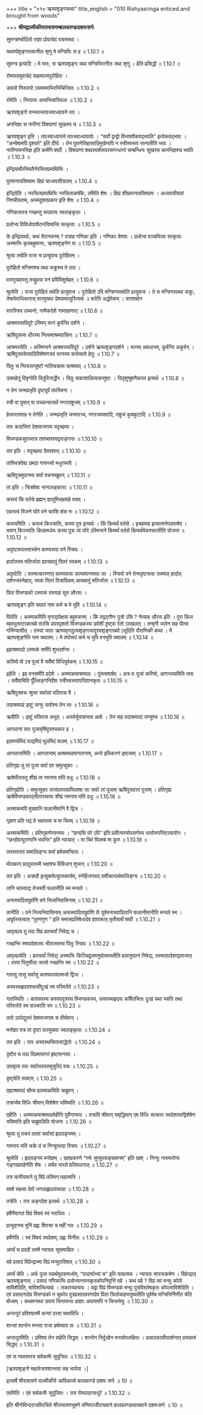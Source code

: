 +++
title = "०१० ऋष्यशृङ्गकथा"
title_english = "010 Rishyasringa enticed and brought from woods"

+++
**श्रीमद्वाल्मीकीयरामायणम्बालकाण्डःदशमःसर्गः**

सुमन्त्रश्चोदितो राज्ञा प्रोवाचेदं वचस्तथा ।

यथर्श्यशृङ्गस्त्वानीतः शृणु मे मन्त्रिभिः स ह ॥ 1.10.1 ॥

सुमन्त्र इत्यादि । मे मत्तः, स ऋश्यशृङ्गः यथा मन्त्रिभिरानीतः तथा शृणु । हेति प्रसिद्धौ ॥ 1.10.1 ॥

रोमपादमुवाचेदं सहामात्यपुरोहितः ।

उपायो निरपायो ऽयमस्माभिरभिचिन्तितः ॥ 1.10.2 ॥

रोमेति । निरपायः अव्यभिचारिफलः ॥ 1.10.2 ॥

ऋश्यशृङ्गो वनचरस्तपःस्वाध्यायने रतः ।

अनभिज्ञः स नारीणां विषयाणां सुखस्य च ॥ 1.10.3 ॥

ऋश्यशृङ्ग इति । तपःस्वाध्यायने तपःस्वाध्याययोः । “सर्वो द्वन्द्वो विभाषयैकवद्भवति” इत्येकवद्भावः । “अन्येषामपि दृश्यते” इति दीर्घः । तेन पुराणेतिहासादिमुखेनापि न स्त्रीस्वरूपं जानातीति भावः । नारीणामनभिज्ञ इति कर्मणि षष्ठी । विषयाणां शब्दस्पर्शरूपरसगन्धानां सम्बन्धिनः सुखस्य चानभिज्ञश्च भवति ॥ 1.10.3 ॥

इन्द्रियार्थैरभिमतैर्नरचित्तप्रमाथिभिः ।

पुरमानाययिष्यामः क्षिप्रं चाध्यवसीयताम् ॥ 1.10.4 ॥

इन्द्रियेति । नरचित्तप्रमाथिभिः नरचित्ताकर्षकैः, तमिति शेषः । क्षिप्रं शीघ्रमानाययिष्यामः । अध्यवसीयतां निश्चीयताम्, अस्मदुक्तप्रकार इति शेषः ॥ 1.10.4 ॥

गणिकास्तत्र गच्छन्तु रूपवत्यः स्वलङ्कृताः ।

प्रलोभ्य विविधोपायैरानयिष्यन्ति सत्कृताः ॥ 1.10.5 ॥

के इन्द्रियार्थाः, कथं तैरानयनम् ? तत्राह गणिका इति । गणिकाः वेश्याः । प्रलोभ्य वञ्चयित्वा सत्कृताः अस्माभिः कृतबहुमानाः, ऋश्यशृङ्गेण वा ॥ 1.10.5 ॥

श्रुत्वा तथेति राजा च प्रत्युवाच पुरोहितम् ।

पुरोहितो मन्त्रिणश्च तथा चक्रुश्च ते तदा ।

वारमुख्यास्तु तच्छ्रुत्वा वनं प्रविविशुर्महत् ॥ 1.10.6 ॥

श्रुत्वेति । राजा पुरोहितं तथेति प्रत्युवाच । पुरोहितो ऽपि मन्त्रिणस्तथेति प्रत्युवाच । ते च मन्त्रिणस्तथा चक्रुः, तेषामेवाधिकारात् वारमुख्याः प्रेषयामासुरित्यर्थः ॥ वारेति अर्द्धमेकम् । वारशब्देन

वारस्त्रिय उच्यन्ते, नामैकदेशे नामग्रहणात् ॥ 1.10.6 ॥

आश्रमस्याविदूरे ऽस्मिन् यत्नं कुर्वन्ति दर्शने ।

ऋषिपुत्रस्य धीरस्य नित्यमाश्रमवासिनः ॥ 1.10.7 ॥

आश्रमस्येति । अस्मिन्वने आश्रमस्याविदूरे । दर्शने ऋष्यशृङ्गदर्शने । यत्नम् अवधानम्, कुर्वन्ति अकुर्वन् । ऋषिपुत्रस्येत्यादिविशेषणत्रयं यत्नस्य कर्तव्यत्वे हेतुः ॥ 1.10.7 ॥

पितुः स नित्यसन्तुष्टो नातिचक्राम चाश्रमात् ॥ 1.10.8 ॥

उक्तहेतुं विवृणोति पितुरित्यर्द्धेन । पितुः सकाशान्नित्यसन्तुष्टः । पितृशुश्रूषणैकरत इत्यर्थः ॥ 1.10.8 ॥

न तेन जन्मप्रभृति दृष्टपूर्वं तपस्विना ।

स्त्री वा पुमान् वा यच्चान्यत्सर्वं नगरराष्ट्रजम् ॥ 1.10.9 ॥

हेत्वन्तरमाह न तेनेति । जन्मप्रभृति जन्मारभ्य, नगरजमश्वादि, राष्ट्रजं कुक्कुटादि ॥ 1.10.9 ॥

ततः कदाचित्तं देशमाजगाम यदृच्छया ।

विभण्डकसुतस्तत्र ताश्चापश्यद्वराङ्गनाः ॥ 1.10.10 ॥

तत इति । यदृच्छया दैववशात् ॥ 1.10.10 ॥

ताश्चित्रवेषाः प्रमदा गायन्त्यो मधुरस्वरैः ।

ऋषिपुत्रमुपागम्य सर्वा वचनमब्रुवन् ॥ 1.10.11 ॥

ता इति । चित्रवेषाः नानालङ्काराः ॥ 1.10.11 ॥

कस्त्वं किं वर्तसे ब्रह्मन् ज्ञातुमिच्छामहे वयम् ।

एकस्त्वं विजने घोरे वने चरसि शंस नः ॥ 1.10.12 ॥

कस्त्वमिति । कस्त्वं किञ्जातिः, कस्य पुत्र इत्यर्थः । किं किमर्थं वर्तसे । इच्छामह इत्यात्मनेपदमार्षम् । भवान् किञ्जातिः किन्नामधेयः कस्य पुत्रः त्वं घोरे ऽस्मिन्वने किमर्थं वर्तसे किमर्थमेकश्चरसीति योजना ॥ 1.10.12 ॥

अदृष्टरूपास्तास्तेन काम्यरूपा वने स्त्रियः ।

हार्दात्तस्य मतिर्जाता ह्याख्यातुं पितरं स्वकम् ॥ 1.10.13 ॥

अदृष्टेति । यस्मात्कारणात् काम्यरूपाः काम्यमानरूपाः ताः । स्त्रियो वने तेनादृष्टरूपाः तस्मात् हार्दात् दर्शनजस्नेहात्, स्वकं पितरं पित्रादिकम् आख्यातुं मतिर्जाता ॥ 1.10.13 ॥

पिता विभण्डको ऽस्माकं तस्याहं सुत औरसः ।

ऋश्यशृङ्ग इति ख्यातं नाम कर्म च मे भुवि ॥ 1.10.14 ॥

पितेति । अस्माकमिति मृगाद्यपेक्षया बहुवचनम् । किं तद्वद्गौणः पुत्रो ऽसि ? नेत्याह औरस इति । पुरा किल महाभूततटाकाख्ये सरसि उपस्पृशतो विभण्डकस्य उर्वशीं दृष्ट्वा रेतो ऽस्खलत् । तन्मृगी जलेन सह पीत्वा गर्भिण्यासीत् । तस्यां जातः ऋश्यमृगतुल्यशृङ्गत्वाद्दृश्यशृङ्गाख्यो ऽभूदिति पौराणिकी कथा । मे ऋश्यशृङ्गेति नाम ख्यातम् । मे तपोरूपं कर्म च भुवि वनभुवि ख्यातम् ॥ 1.10.14 ॥

इहाश्रमपदो ऽस्माकं समीपे शुभदर्शनाः ।

करिष्ये वो ऽत्र पूजां वै सर्वेषां विधिपूर्वकम् ॥ 1.10.15 ॥

इहेति । इह वनसमीपे प्रदेशे । अस्माकमाश्रमपदः । पुंस्त्वमार्षम् । अत्र वः पूजां करिष्ये, आगन्तव्यमिति भावः । सर्वेषामिति पुँल्लिङ्गनिर्देशः स्त्रीस्वरूपापरिज्ञानकृतः ॥ 1.10.15 ॥

ऋषिपुत्रवचः श्रुत्वा सर्वासां मतिरास वै ।

तदाश्रमपदं द्रष्टुं जग्मुः सर्वाश्च तेन ताः ॥ 1.10.16 ॥

ऋषीति । द्रष्टुं मतिरास अभूत् । अस्तेर्भूभावाभाव आर्षः । तेन सह तदाश्रमपदं जग्मुश्च ॥ 1.10.16 ॥

आगतानां ततः पूजामृषिपुत्रश्चकार ह ।

इदमर्घ्यमिदं पाद्यमिदं मूलमिदं फलम् ॥ 1.10.17 ॥

आगतानामिति । आगतानाम् आश्रमपदमागतानाम्, अन्ते इतिकरणं द्रष्टव्यम् ॥ 1.10.17 ॥

प्रतिगृह्य तु तां पूजां सर्वा एव समुत्सुकाः ।

ऋषेर्भीतास्तु शीघ्रं ता गमनाय मतिं दधुः ॥ 1.10.18 ॥

प्रतिगृह्येति । समुत्सुकाः तत्संलापसाभिलाषाः ताः सर्वाः तां पूजाम् ऋषिपुत्रदत्तां पूजाम् । प्रतिगृह्य ऋषेर्विभण्डकाद्भीतास्सत्यः शीघ्रं गमनाय मतिं दधुः ॥ 1.10.18 ॥

अस्माकमपि मुख्यानि फलानीमानि वै द्विज ।

गृहाण प्रति भद्रं ते भक्षयस्व च मा चिरम् ॥ 1.10.19 ॥

अस्माकमिति । प्रतिगृहाणेत्यन्वयः । “छन्दसि परे ऽपि” इति प्रतीत्यस्योपसर्गस्य धातोरुपरिष्टात्प्रयोगः । “छन्दोवत्पुराणानि भवन्ति” इति न्यायात् । मा चिरं विलम्बं मा कुरु ॥ 1.10.19 ॥

ततस्तास्तं समालिङ्ग्य सर्वा हर्षसमन्विताः ।

मोदकान् प्रददुस्तस्मै भक्षांश्च विविधान् शुभान् ॥ 1.10.20 ॥

तत इति । अत्रादौ इत्युक्त्वेत्युपस्कार्यम्, स्नेहिजनवत् वशीकारार्थमालिङ्ग्य ॥ 1.10.20 ॥

तानि चास्वाद्य तेजस्वी फलानीति स्म मन्यते ।

अनास्वादितपूर्वाणि वने नित्यनिवासिनाम् ॥ 1.10.21 ॥

तानीति । वने नित्यनिवासिनाम् अनास्वादितपूर्वाणि तैः पूर्वमनास्वादितानि फलानीमानीति मन्यते स्म । अपूर्वरसत्वात् “पूरणगुण ” इति समासप्रतिषेधादेव ज्ञापकात् तृतीयार्थे षष्ठी ॥ 1.10.21 ॥

आपृच्छ्य तु तदा विप्रं व्रतचर्यां निवेद्य च ।

गच्छन्ति स्मापदेशात्ताः भीतास्तस्य पितुः स्त्रियः ॥ 1.10.22 ॥

आपृच्छ्येति । व्रतचर्यां निवेद्य अस्माभिः किञ्चिद्व्रतमनुष्ठेयमस्तीति व्रतानुष्ठानं निवेद्य, तस्मादपदेशाद्व्याजात् । तस्य पितुर्भीताः सत्यो गच्छन्ति स्म ॥ 1.10.22 ॥

गतासु तासु सर्वासु काश्यपस्यात्मजो द्विजः ।

अस्वस्थहृदयश्चासीद्दुःखं स्म परिवर्तते ॥ 1.10.23 ॥

गतास्विति । काश्यपस्य कश्यपपुत्रस्य विभण्डकस्य, अस्वस्थहृदयः कर्षितचित्तः दुःखं यथा भवति तथा परिवर्त्तते स्म सञ्चरति स्म ॥ 1.10.23 ॥

ततो ऽपरेद्युस्तं देशमाजगाम स वीर्यवान् ।

मनोज्ञा यत्र ता दृष्टा वारमुख्याः स्वलङ्कृताः ॥ 1.10.24 ॥

तत इति । ततः अस्वस्थचित्तत्वाद्धेतोः ॥ 1.10.24 ॥

दृष्टैव च तदा विप्रमायान्तं हृष्टमानसाः ।

उपसृत्य ततः सर्वास्तास्तमूचुरिदं वचः ॥ 1.10.25 ॥

दृष्ट्वेति स्पष्टम् ॥ 1.10.25 ॥

एह्याश्रमपदं सौम्य ह्यस्माकमिति चाब्रुवन् ।

तत्राप्येष विधिः श्रीमान् विशेषेण भविष्यति ॥ 1.10.26 ॥

एहीति । अस्माकमाश्रमपदमेहीति पूर्वेणान्वयः । तत्रापि श्रीमान् समृद्धिमान् एष विधिः सत्कारः स्वदेशत्वाद्विशेषेण भविष्यति इति चाब्रुवन्निति योजना ॥ 1.10.26 ॥

श्रुत्वा तु वचनं तासां सर्वासां हृदयङ्गमम् ।

गमनाय मतिं चक्रे तं च निन्युस्तदा स्त्रियः ॥ 1.10.27 ॥

श्रुत्वेति । हृदयङ्गमं मनोज्ञम् । खश्प्रकरणे “गमेः सुप्युपसङ्ख्यानम्” इति खश् । निन्युः नावमारोप्य गङ्गाप्रवाहेणेति शेषः । तथैव भारते प्रतिपादनात् ॥ 1.10.27 ॥

तत्र चानीयमाने तु विप्रे तस्मिन् महात्मनि ।

ववर्ष सहसा देवो जगत्प्रह्लादयंस्तदा ॥ 1.10.28 ॥

तत्रेति । तत्र अङ्गदेश इत्यर्थः ॥ 1.10.28 ॥

हर्षेणैवागतं विप्रं विषयं स्वं नराधिपः ।

प्रत्युद्गम्य मुनिं प्रह्वः शिरसा च महीं गतः ॥ 1.10.29 ॥

हर्षेणेति । स्वं विषयं स्वदेशम्, प्रह्वः विनीतः ॥ 1.10.29 ॥

अर्घ्यं च प्रददौ तस्मै न्यायतः सुसमाहितः ।

वव्रे प्रसादं विप्रेन्द्रान्मा विप्रं मन्युराविशत् ॥ 1.10.30 ॥

अर्घ्यं चेति । अर्घः पूजा तदर्थमुदकमर्ध्यम्, “पादार्घाभ्यां च” इति यत्प्रत्ययः । न्यायतः शास्त्रक्रमेण । विप्रेन्द्रात् ऋश्यशृङ्गात् । प्रसादं गणिकाभिः प्रलोभ्यानयनकृतकोपनिवृत्तिं वव्रे । कथं वव्रे ? विप्रं त्वां मन्युः कोपो माविशेदिति, माविशत्वित्यर्थः । लकारव्यत्ययः । यद्वा विप्रं विभण्डकं मन्युः पुत्रविश्लेषकृतः कोपःमाविशेदिति । एवं प्रसादनादेव विभण्डको न चुकोप पुत्रप्रसादवरणादेव पिता त्रिलोकज्ञस्तुष्यतीति पूर्वमेव मन्त्रिभिर्निर्णीतं चेति बोध्यम् । कथमन्यथा उपायं चिन्तयन्तः प्राज्ञाः अपायमपि न चिन्तयेयुः ॥ 1.10.30 ॥

अन्तःपुरं प्रविश्यास्मै कन्यां दत्त्वा यथाविधि ।

शान्तां शान्तेन मनसा राजा हर्षमवाप सः ॥ 1.10.31 ॥

अन्तःपुरमिति । प्रविश्य तेन सहेति सिद्धम् । शान्तेन निर्दुःखेन मनसोपलक्षितः । प्रसादकार्योपदर्शनात् प्रसन्नत्वं सिद्धम् ॥ 1.10.31 ॥

एवं स न्यवसत्तत्र सर्वकामैः सुपूजितः ॥ 1.10.32 ॥

\[ऋश्यशृङ्गो महातेजाश्शान्तया सह भार्यया ।\]

इत्यार्षे श्रीरामायणे वाल्मीकीये आदिकाव्ये बालकाण्डे दशमः सर्गः ॥ 10 ॥

एवमिति । एवं सर्वकामैः सुपूजितः । तत्र रोमपादान्तःपुरे ॥ 1.10.32 ॥

इति श्रीगोविन्दराजविरचिते श्रीरामायणभूषणे मणिमञ्जीराख्याने बालकाण्डव्याख्याने
दशमःसर्गः ॥ 10 ॥
